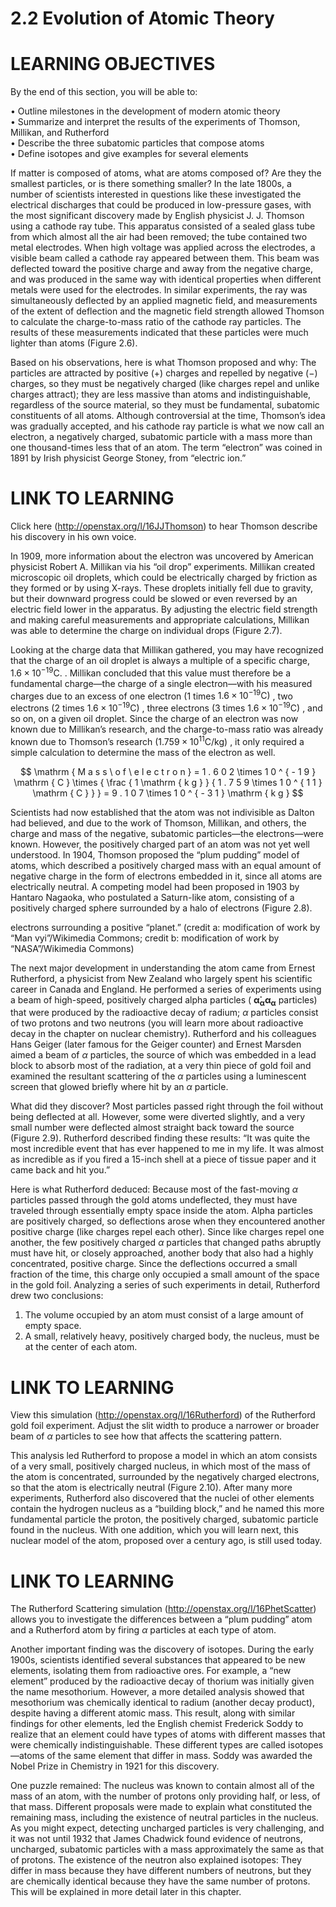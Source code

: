 # 2.2 Evolution of Atomic Theory

# LEARNING OBJECTIVES

By the end of this section, you will be able to:

• Outline milestones in the development of modern atomic theory   
• Summarize and interpret the results of the experiments of Thomson, Millikan, and Rutherford   
• Describe the three subatomic particles that compose atoms   
• Define isotopes and give examples for several elements

If matter is composed of atoms, what are atoms composed of? Are they the smallest particles, or is there something smaller? In the late 1800s, a number of scientists interested in questions like these investigated the electrical discharges that could be produced in low-pressure gases, with the most significant discovery made by English physicist J. J. Thomson using a cathode ray tube. This apparatus consisted of a sealed glass tube from which almost all the air had been removed; the tube contained two metal electrodes. When high voltage was applied across the electrodes, a visible beam called a cathode ray appeared between them. This beam was deflected toward the positive charge and away from the negative charge, and was produced in the same way with identical properties when different metals were used for the electrodes. In similar experiments, the ray was simultaneously deflected by an applied magnetic field, and measurements of the extent of deflection and the magnetic field strength allowed Thomson to calculate the charge-to-mass ratio of the cathode ray particles. The results of these measurements indicated that these particles were much lighter than atoms (Figure 2.6).

Based on his observations, here is what Thomson proposed and why: The particles are attracted by positive $( + )$ charges and repelled by negative (−) charges, so they must be negatively charged (like charges repel and unlike charges attract); they are less massive than atoms and indistinguishable, regardless of the source material, so they must be fundamental, subatomic constituents of all atoms. Although controversial at the time, Thomson’s idea was gradually accepted, and his cathode ray particle is what we now call an electron, a negatively charged, subatomic particle with a mass more than one thousand-times less that of an atom. The term “electron” was coined in 1891 by Irish physicist George Stoney, from “electric ion.”

# LINK TO LEARNING

Click here (http://openstax.org/l/16JJThomson) to hear Thomson describe his discovery in his own voice.

In 1909, more information about the electron was uncovered by American physicist Robert A. Millikan via his “oil drop” experiments. Millikan created microscopic oil droplets, which could be electrically charged by friction as they formed or by using X-rays. These droplets initially fell due to gravity, but their downward progress could be slowed or even reversed by an electric field lower in the apparatus. By adjusting the electric field strength and making careful measurements and appropriate calculations, Millikan was able to determine the charge on individual drops (Figure 2.7).

Looking at the charge data that Millikan gathered, you may have recognized that the charge of an oil droplet is always a multiple of a specific charge, $1 . 6 \times 1 0 ^ { - 1 9 } \mathrm { C } .$ . Millikan concluded that this value must therefore be a fundamental charge—the charge of a single electron—with his measured charges due to an excess of one electron (1 times $1 . 6 \times 1 0 ^ { - 1 9 } \mathrm { C } )$ , two electrons (2 times $1 . 6 \times 1 0 ^ { - 1 9 } \mathrm { C } )$ , three electrons (3 times $1 . 6 \times 1 0 ^ { - 1 9 } \mathrm { C } )$ , and so on, on a given oil droplet. Since the charge of an electron was now known due to Millikan’s research, and the charge-to-mass ratio was already known due to Thomson’s research $( 1 . 7 5 9 \times 1 0 ^ { 1 1 } \mathrm { C / k g } )$ , it only required a simple calculation to determine the mass of the electron as well.

$$
\mathrm { M a s s \ o f \ e l e c t r o n } = 1 . 6 0 2 \times 1 0 ^ { - 1 9 } \mathrm { C } \times { \frac { 1 \mathrm { k g } } { 1 . 7 5 9 \times 1 0 ^ { 1 1 } \mathrm { C } } } = 9 . 1 0 7 \times 1 0 ^ { - 3 1 } \mathrm { k g }
$$

Scientists had now established that the atom was not indivisible as Dalton had believed, and due to the work of Thomson, Millikan, and others, the charge and mass of the negative, subatomic particles—the electrons—were known. However, the positively charged part of an atom was not yet well understood. In 1904, Thomson proposed the “plum pudding” model of atoms, which described a positively charged mass with an equal amount of negative charge in the form of electrons embedded in it, since all atoms are electrically neutral. A competing model had been proposed in 1903 by Hantaro Nagaoka, who postulated a Saturn-like atom, consisting of a positively charged sphere surrounded by a halo of electrons (Figure 2.8).

electrons surrounding a positive “planet.” (credit a: modification of work by “Man vyi”/Wikimedia Commons; credit b: modification of work by “NASA”/Wikimedia Commons)

The next major development in understanding the atom came from Ernest Rutherford, a physicist from New Zealand who largely spent his scientific career in Canada and England. He performed a series of experiments using a beam of high-speed, positively charged alpha particles ( $\mathbf { \dot { \alpha } } _ { \mathbf { \alpha } } \mathbf { \alpha } _ { \mathbf { \alpha } }$ particles) that were produced by the radioactive decay of radium; $\alpha$ particles consist of two protons and two neutrons (you will learn more about radioactive decay in the chapter on nuclear chemistry). Rutherford and his colleagues Hans Geiger (later famous for the Geiger counter) and Ernest Marsden aimed a beam of $\alpha$ particles, the source of which was embedded in a lead block to absorb most of the radiation, at a very thin piece of gold foil and examined the resultant scattering of the $\alpha$ particles using a luminescent screen that glowed briefly where hit by an $\alpha$ particle.

What did they discover? Most particles passed right through the foil without being deflected at all. However, some were diverted slightly, and a very small number were deflected almost straight back toward the source (Figure 2.9). Rutherford described finding these results: “It was quite the most incredible event that has ever happened to me in my life. It was almost as incredible as if you fired a 15-inch shell at a piece of tissue paper and it came back and hit you.”

Here is what Rutherford deduced: Because most of the fast-moving $\alpha$ particles passed through the gold atoms undeflected, they must have traveled through essentially empty space inside the atom. Alpha particles are positively charged, so deflections arose when they encountered another positive charge (like charges repel each other). Since like charges repel one another, the few positively charged $\alpha$ particles that changed paths abruptly must have hit, or closely approached, another body that also had a highly concentrated, positive charge. Since the deflections occurred a small fraction of the time, this charge only occupied a small amount of the space in the gold foil. Analyzing a series of such experiments in detail, Rutherford drew two conclusions:

1. The volume occupied by an atom must consist of a large amount of empty space.   
2. A small, relatively heavy, positively charged body, the nucleus, must be at the center of each atom.

# LINK TO LEARNING

View this simulation (http://openstax.org/l/16Rutherford) of the Rutherford gold foil experiment. Adjust the slit width to produce a narrower or broader beam of $\alpha$ particles to see how that affects the scattering pattern.

This analysis led Rutherford to propose a model in which an atom consists of a very small, positively charged nucleus, in which most of the mass of the atom is concentrated, surrounded by the negatively charged electrons, so that the atom is electrically neutral (Figure 2.10). After many more experiments, Rutherford also discovered that the nuclei of other elements contain the hydrogen nucleus as a “building block,” and he named this more fundamental particle the proton, the positively charged, subatomic particle found in the nucleus. With one addition, which you will learn next, this nuclear model of the atom, proposed over a century ago, is still used today.

# LINK TO LEARNING

The Rutherford Scattering simulation (http://openstax.org/l/16PhetScatter) allows you to investigate the differences between a “plum pudding” atom and a Rutherford atom by firing $\alpha$ particles at each type of atom.

Another important finding was the discovery of isotopes. During the early 1900s, scientists identified several substances that appeared to be new elements, isolating them from radioactive ores. For example, a “new element” produced by the radioactive decay of thorium was initially given the name mesothorium. However, a more detailed analysis showed that mesothorium was chemically identical to radium (another decay product), despite having a different atomic mass. This result, along with similar findings for other elements, led the English chemist Frederick Soddy to realize that an element could have types of atoms with different masses that were chemically indistinguishable. These different types are called isotopes—atoms of the same element that differ in mass. Soddy was awarded the Nobel Prize in Chemistry in 1921 for this discovery.

One puzzle remained: The nucleus was known to contain almost all of the mass of an atom, with the number of protons only providing half, or less, of that mass. Different proposals were made to explain what constituted the remaining mass, including the existence of neutral particles in the nucleus. As you might expect, detecting uncharged particles is very challenging, and it was not until 1932 that James Chadwick found evidence of neutrons, uncharged, subatomic particles with a mass approximately the same as that of protons. The existence of the neutron also explained isotopes: They differ in mass because they have different numbers of neutrons, but they are chemically identical because they have the same number of protons. This will be explained in more detail later in this chapter.